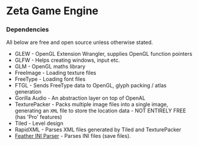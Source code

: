 # Zeta Game Engine

### Dependencies

All below are free and open source unless otherwise stated.

* GLEW - OpenGL Extension Wrangler, supplies OpenGL function pointers
* GLFW - Helps creating windows, input etc.
* GLM - OpenGL maths library
* FreeImage - Loading texture files
* FreeType - Loading font files
* FTGL - Sends FreeType data to OpenGL, glyph packing / atlas generation
* Gorilla Audio - An abstraction layer on top of OpenAL
* TexturePacker - Packs multiple image files into a single image, generating an `XML` file to store the location data - NOT ENTIRELY FREE (has 'Pro' features)
* Tiled - Level design
* RapidXML - Parses XML files generated by Tiled and TexturePacker
* [Feather INI Parser](https://github.com/Turbine1991/cpp-feather-ini-parser) - Parses INI files (save files).
